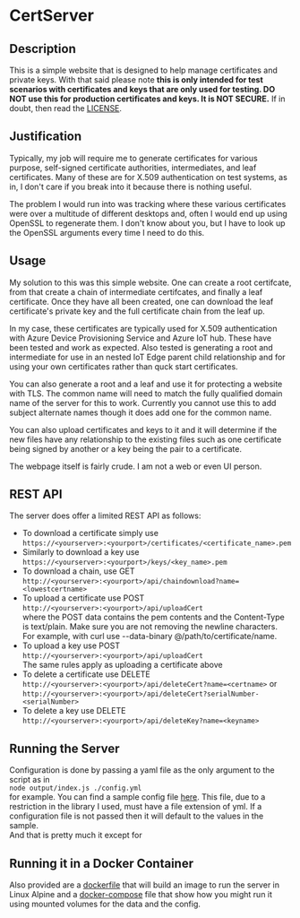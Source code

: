 # CertServer

## Description
This is a simple website that is designed to help manage certificates and private keys. With that said please note **this is only intended for test scenarios with certificates and keys that are only used for testing. DO NOT use this for production certificates and keys. It is NOT SECURE.** If in doubt, then read the [LICENSE](./LICENSE).

## Justification
Typically, my job will require me to generate certificates for various purpose, self-signed certificate authorities, intermediates, and leaf certificates. Many of these are for X.509 authentication on test systems, as in, I don't care if you break into it because there is nothing useful.

The problem I would run into was tracking where these various certificates were over a multitude of different desktops and, often I would end up using OpenSSL to regenerate them. I don't know about you, but I have to look up the OpenSSL arguments every time I need to do this.
## Usage
My solution to this was this simple website. One can create a root certifcate, from that create a chain of intermediate certifcates, and finally a leaf certificate. Once they have all been created, one can download the leaf certificate's private key and the full certificate chain from the leaf up.

In my case, these certificates are typically used for X.509 authentication with Azure Device Provisioning Service and Azure IoT hub. These have been tested and work as expected. Also tested is generating a root and intermediate for use in an nested IoT Edge parent child relationship and for using your own certificates rather than quck start certificates.

You can also generate a root and a leaf and use it for protecting a website with TLS. The common name will need to match the fully qualified domain name of the server for this to work. Currently you cannot use this to add subject alternate names though it does add one for the common name.

You can also upload certificates and keys to it and it will determine if the new files have any relationship to the existing files such as one certificate being signed by another or a key being the pair to a certificate.

The webpage itself is fairly crude. I am not a web or even UI person. 
## REST API

The server does offer a limited REST API as follows:

- To download a certificate simply use   
`https://<yourserver>:<yourport>/certificates/<certificate_name>.pem`
- Similarly to download a key use  
`https://<yourserver>:<yourport>/keys/<key_name>.pem`
- To download a chain, use GET  
`http://<yourserver>:<yourport>/api/chaindownload?name=<lowestcertname>`
- To upload a certificate use POST  
`http://<yourserver>:<yourport>/api/uploadCert`  
where the POST data contains the pem contents and the Content-Type is text/plain. Make sure you are not removing the newline characters. For example, with curl use --data-binary @/path/to/certificate/name.
- To upload a key use POST  
`http://<yourserver>:<yourport>/api/uploadCert`  
The same rules apply as uploading a certificate above
- To delete a certificate use DELETE  
`http://<yourserver>:<yourport>/api/deleteCert?name=<certname>` or  
`http://<yourserver>:<yourport>/api/deleteCert?serialNumber-<serialNumber>` 
- To delete a key use DELETE  
`http://<yourserver>:<yourport>/api/deleteKey?name=<keyname>`

## Running the Server
Configuration is done by passing a yaml file as the only argument to the script as in  
`node output/index.js ./config.yml`  
for example. You can find a sample config file [here](./config_sample.yml). This file, due to a restriction in the library I used, must have a file extension of yml. If a configuration file is not passed then it will default to the values in the sample.  
And that is pretty much it except for 
## Running it in a Docker Container
Also provided are a [dockerfile](./docker/dockerfile) that will build an image to run the server in Linux Alpine and a [docker-compose](./docker/docker-compose.yml) file that show how you might run it using mounted volumes for the data and the config.